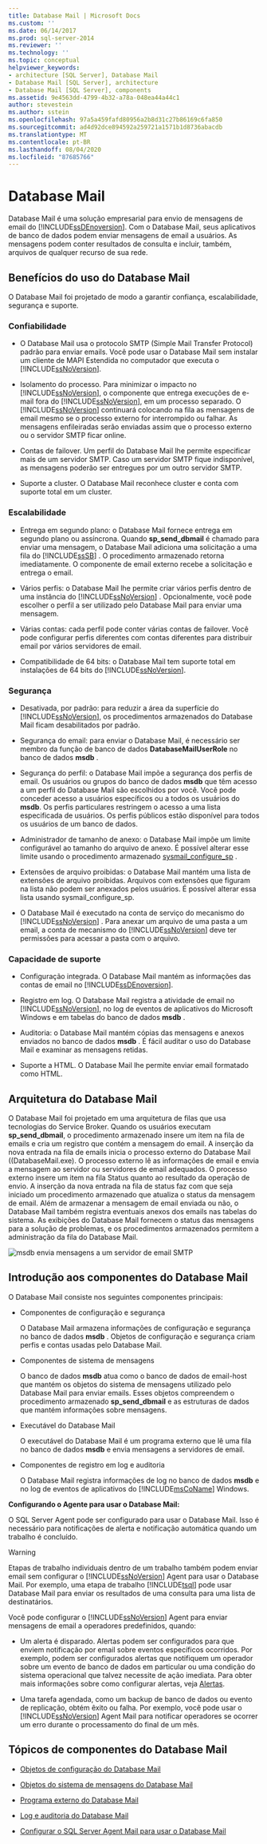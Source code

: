 ```yaml
---
title: Database Mail | Microsoft Docs
ms.custom: ''
ms.date: 06/14/2017
ms.prod: sql-server-2014
ms.reviewer: ''
ms.technology: ''
ms.topic: conceptual
helpviewer_keywords:
- architecture [SQL Server], Database Mail
- Database Mail [SQL Server], architecture
- Database Mail [SQL Server], components
ms.assetid: 9e4563dd-4799-4b32-a78a-048ea44a44c1
author: stevestein
ms.author: sstein
ms.openlocfilehash: 97a5a459fafd80956a2b8d31c27b86169c6fa850
ms.sourcegitcommit: ad4d92dce894592a259721a1571b1d8736abacdb
ms.translationtype: MT
ms.contentlocale: pt-BR
ms.lasthandoff: 08/04/2020
ms.locfileid: "87685766"
---
```

# <a name="database-mail"></a>Database Mail
  Database Mail é uma solução empresarial para envio de mensagens de email do [!INCLUDE[ssDEnoversion](../../../includes/ssdenoversion-md.md)]. Com o Database Mail, seus aplicativos de banco de dados podem enviar mensagens de email a usuários. As mensagens podem conter resultados de consulta e incluir, também, arquivos de qualquer recurso de sua rede.  
  
 
  
##  <a name="benefits-of-using-database-mail"></a><a name="Benefits"></a> Benefícios do uso do Database Mail  
 O Database Mail foi projetado de modo a garantir confiança, escalabilidade, segurança e suporte.  
  
### <a name="reliability"></a>Confiabilidade  
  
-   O Database Mail usa o protocolo SMTP (Simple Mail Transfer Protocol) padrão para enviar emails. Você pode usar o Database Mail sem instalar um cliente de MAPI Estendida no computador que executa o [!INCLUDE[ssNoVersion](../../includes/ssnoversion-md.md)].  
  
-   Isolamento do processo. Para minimizar o impacto no [!INCLUDE[ssNoVersion](../../includes/ssnoversion-md.md)], o componente que entrega execuções de e-mail fora do [!INCLUDE[ssNoVersion](../../includes/ssnoversion-md.md)], em um processo separado. O [!INCLUDE[ssNoVersion](../../includes/ssnoversion-md.md)] continuará colocando na fila as mensagens de email mesmo se o processo externo for interrompido ou falhar. As mensagens enfileiradas serão enviadas assim que o processo externo ou o servidor SMTP ficar online.  
  
-   Contas de failover. Um perfil do Database Mail lhe permite especificar mais de um servidor SMTP. Caso um servidor SMTP fique indisponível, as mensagens poderão ser entregues por um outro servidor SMTP.  
  
-   Suporte a cluster. O Database Mail reconhece cluster e conta com suporte total em um cluster.  
  
### <a name="scalability"></a>Escalabilidade  
  
-   Entrega em segundo plano: o Database Mail fornece entrega em segundo plano ou assíncrona. Quando **sp_send_dbmail** é chamado para enviar uma mensagem, o Database Mail adiciona uma solicitação a uma fila do [!INCLUDE[ssSB](../../includes/sssb-md.md)] . O procedimento armazenado retorna imediatamente. O componente de email externo recebe a solicitação e entrega o email.  
  
-   Vários perfis: o Database Mail lhe permite criar vários perfis dentro de uma instância do [!INCLUDE[ssNoVersion](../../includes/ssnoversion-md.md)] . Opcionalmente, você pode escolher o perfil a ser utilizado pelo Database Mail para enviar uma mensagem.  
  
-   Várias contas: cada perfil pode conter várias contas de failover. Você pode configurar perfis diferentes com contas diferentes para distribuir email por vários servidores de email.  
  
-   Compatibilidade de 64 bits: o Database Mail tem suporte total em instalações de 64 bits do [!INCLUDE[ssNoVersion](../../includes/ssnoversion-md.md)].  
  
### <a name="security"></a>Segurança  
  
-   Desativada, por padrão: para reduzir a área da superfície do [!INCLUDE[ssNoVersion](../../includes/ssnoversion-md.md)], os procedimentos armazenados do Database Mail ficam desabilitados por padrão.  
  
-   Segurança do email: para enviar o Database Mail, é necessário ser membro da função de banco de dados **DatabaseMailUserRole** no banco de dados **msdb** .  
  
-   Segurança do perfil: o Database Mail impõe a segurança dos perfis de email. Os usuários ou grupos do banco de dados **msdb** que têm acesso a um perfil do Database Mail são escolhidos por você. Você pode conceder acesso a usuários específicos ou a todos os usuários do **msdb**. Os perfis particulares restringem o acesso a uma lista especificada de usuários. Os perfis públicos estão disponível para todos os usuários de um banco de dados.  
  
-   Administrador de tamanho de anexo: o Database Mail impõe um limite configurável ao tamanho do arquivo de anexo. É possível alterar esse limite usando o procedimento armazenado [sysmail_configure_sp](/sql/relational-databases/system-stored-procedures/sysmail-configure-sp-transact-sql) .  
  
-   Extensões de arquivo proibidas: o Database Mail mantém uma lista de extensões de arquivo proibidas. Arquivos com extensões que figuram na lista não podem ser anexados pelos usuários. É possível alterar essa lista usando sysmail_configure_sp.  
  
-   O Database Mail é executado na conta de serviço do mecanismo do [!INCLUDE[ssNoVersion](../../includes/ssnoversion-md.md)] . Para anexar um arquivo de uma pasta a um email, a conta de mecanismo do [!INCLUDE[ssNoVersion](../../includes/ssnoversion-md.md)] deve ter permissões para acessar a pasta com o arquivo.  
  
### <a name="supportability"></a>Capacidade de suporte  
  
-   Configuração integrada. O Database Mail mantém as informações das contas de email no [!INCLUDE[ssDEnoversion](../../includes/tsql-md.md)].  
  
-   Registro em log. O Database Mail registra a atividade de email no [!INCLUDE[ssNoVersion](../../includes/ssnoversion-md.md)], no log de eventos de aplicativos do Microsoft Windows e em tabelas do banco de dados **msdb** .  
  
-   Auditoria: o Database Mail mantém cópias das mensagens e anexos enviados no banco de dados **msdb** . É fácil auditar o uso do Database Mail e examinar as mensagens retidas.  
  
-   Suporte a HTML. O Database Mail lhe permite enviar email formatado como HTML.  
  

  
##  <a name="database-mail-architecture"></a><a name="VisualElement"></a> Arquitetura do Database Mail  
 O Database Mail foi projetado em uma arquitetura de filas que usa tecnologias do Service Broker. Quando os usuários executam **sp_send_dbmail**, o procedimento armazenado insere um item na fila de emails e cria um registro que contém a mensagem do email. A inserção da nova entrada na fila de emails inicia o processo externo do Database Mail ((DatabaseMail.exe). O processo externo lê as informações de email e envia a mensagem ao servidor ou servidores de email adequados. O processo externo insere um item na fila Status quanto ao resultado da operação de envio. A inserção da nova entrada na fila de status faz com que seja iniciado um procedimento armazenado que atualiza o status da mensagem de email. Além de armazenar a mensagem de email enviada ou não, o Database Mail também registra eventuais anexos dos emails nas tabelas do sistema. As exibições do Database Mail fornecem o status das mensagens para a solução de problemas, e os procedimentos armazenados permitem a administração da fila do Database Mail.  
  
 ![msdb envia mensagens a um servidor de email SMTP](../../database-engine/media/databasemail.gif "msdb envia mensagens a um servidor de email SMTP")  
  

  
##  <a name="introduction-to-database-mail-components"></a><a name="ComponentsAndConcepts"></a> Introdução aos componentes do Database Mail  
 O Database Mail consiste nos seguintes componentes principais:  
  
-   Componentes de configuração e segurança  
  
     O Database Mail armazena informações de configuração e segurança no banco de dados **msdb** . Objetos de configuração e segurança criam perfis e contas usadas pelo Database Mail.  
  
-   Componentes de sistema de mensagens  
  
     O banco de dados **msdb** atua como o banco de dados de email-host que mantém os objetos do sistema de mensagens utilizado pelo Database Mail para enviar emails. Esses objetos compreendem o procedimento armazenado **sp_send_dbmail** e as estruturas de dados que mantém informações sobre mensagens.  
  
-   Executável do Database Mail  
  
     O executável do Database Mail é um programa externo que lê uma fila no banco de dados **msdb** e envia mensagens a servidores de email.  
  
-   Componentes de registro em log e auditoria  
  
     O Database Mail registra informações de log no banco de dados **msdb** e no log de eventos de aplicativos do [!INCLUDE[msCoName](../../includes/msconame-md.md)] Windows.  
  
 **Configurando o Agente para usar o Database Mail:**  
  
 O SQL Server Agent pode ser configurado para usar o Database Mail. Isso é necessário para notificações de alerta e notificação automática quando um trabalho é concluído.  
  
> [!WARNING]  
>  Etapas de trabalho individuais dentro de um trabalho também podem enviar email sem configurar o [!INCLUDE[ssNoVersion](../../includes/ssnoversion-md.md)] Agent para usar o Database Mail. Por exemplo, uma etapa de trabalho [!INCLUDE[tsql](../../../includes/tsql-md.md)] pode usar Database Mail para enviar os resultados de uma consulta para uma lista de destinatários.  
  
 Você pode configurar o [!INCLUDE[ssNoVersion](../../includes/ssnoversion-md.md)] Agent para enviar mensagens de email a operadores predefinidos, quando:  
  
-   Um alerta é disparado. Alertas podem ser configurados para que enviem notificação por email sobre eventos específicos ocorridos. Por exemplo, podem ser configurados alertas que notifiquem um operador sobre um evento de banco de dados em particular ou uma condição do sistema operacional que talvez necessite de ação imediata. Para obter mais informações sobre como configurar alertas, veja [Alertas](../../ssms/agent/alerts.md).  
  
-   Uma tarefa agendada, como um backup de banco de dados ou evento de replicação, obtém êxito ou falha. Por exemplo, você pode usar o [!INCLUDE[ssNoVersion](../../includes/ssnoversion-md.md)] Agent Mail para notificar operadores se ocorrer um erro durante o processamento do final de um mês.  
  
 
  
##  <a name="database-mail-component-topics"></a><a name="RelatedContent"></a> Tópicos de componentes do Database Mail  
  
-   [Objetos de configuração do Database Mail](database-mail-configuration-objects.md)  
  
-   [Objetos do sistema de mensagens do Database Mail](database-mail-messaging-objects.md)  
  
-   [Programa externo do Database Mail](database-mail-external-program.md)  
  
-   [Log e auditoria do Database Mail](database-mail-log-and-audits.md)  
  
-   [Configurar o SQL Server Agent Mail para usar o Database Mail](configure-sql-server-agent-mail-to-use-database-mail.md)  
  

  
  
